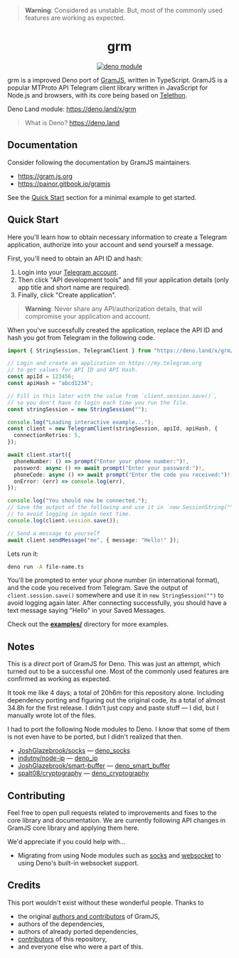 > **Warning**: Considered as unstable. But, most of the commonly used features
> are working as expected.

<div align="center">

# grm

[![deno module](https://shield.deno.dev/x/grm)](https://deno.land/x/grm)

</div>

grm is a improved Deno port of [GramJS](https://github.com/gram-js/gramjs),
written in TypeScript. GramJS is a popular MTProto API Telegram client library
written in JavaScript for Node.js and browsers, with its core being based on
[Telethon](https://github.com/LonamiWebs/Telethon).

Deno Land module: https://deno.land/x/grm

> What is Deno? https://deno.land

## Documentation

Consider following the documentation by GramJS maintainers.

- https://gram.js.org
- https://painor.gitbook.io/gramjs

See the [Quick Start](#quick-start) section for a minimal example to get
started.

## Quick Start

Here you'll learn how to obtain necessary information to create a Telegram
application, authorize into your account and send yourself a message.

First, you'll need to obtain an API ID and hash:

1. Login into your [Telegram account](https://my.telegram.org).
2. Then click "API development tools" and fill your application details (only
   app title and short name are required).
3. Finally, click "Create application".

> **Warning**: Never share any API/authorization details, that will compromise
> your application and account.

When you've successfully created the application, replace the API ID and hash
you got from Telegram in the following code.

```ts
import { StringSession, TelegramClient } from "https://deno.land/x/grm/mod.ts";

// Login and create an application on https://my.telegram.org
// to get values for API ID and API Hash.
const apiId = 123456;
const apiHash = "abcd1234";

// Fill in this later with the value from `client.session.save()`,
// so you don't have to login each time you run the file.
const stringSession = new StringSession("");

console.log("Loading interactive example...");
const client = new TelegramClient(stringSession, apiId, apiHash, {
  connectionRetries: 5,
});

await client.start({
  phoneNumber: () => prompt("Enter your phone number:")!,
  password: async () => await prompt("Enter your password:")!,
  phoneCode: async () => await prompt("Enter the code you received:")!,
  onError: (err) => console.log(err),
});

console.log("You should now be connected.");
// Save the output of the following and use it in `new SessionString("")`
// to avoid logging in again next time.
console.log(client.session.save());

// Send a message to yourself
await client.sendMessage("me", { message: "Hello!" });
```

Lets run it:

```bash
deno run -A file-name.ts
```

You'll be prompted to enter your phone number (in international format), and the
code you received from Telegram. Save the output of `client.session.save()`
somewhere and use it in `new StringSession("")` to avoid logging again later.
After connecting successfully, you should have a text message saying "Hello" in
your Saved Messages.

Check out the **[examples/](examples/)** directory for more examples.

## Notes

This is a _direct_ port of GramJS for Deno. This was just an attempt, which
turned out to be a successful one. Most of the commonly used features are
confirmed as working as expected.

It took me like 4 days; a total of 20h6m for this repository alone. Including
dependency porting and figuring out the original code, its a total of almost
34.8h for the first release. I didn't just copy and paste stuff — I did, but I
manually wrote lot of the files.

I had to port the following Node modules to Deno. I know that some of them is
not even have to be ported, but I didn't realized that then.

- [JoshGlazebrook/socks](https://github.com/JoshGlazebrook/socks) —
  [deno_socks](https://github.com/dcdunkan/deno_socks)
- [indutny/node-ip](https://github.com/indutny/node-ip) —
  [deno_ip](https://github.com/dcdunkan/deno_ip)
- [JoshGlazebrook/smart-buffer](https://github.com/JoshGlazebrook/smart-buffer)
  — [deno_smart_buffer](https://github.com/dcdunkan/deno_smart_buffer)
- [spalt08/cryptography](https://github.com/spalt08/cryptography) —
  [deno_cryptography](https://github.com/dcdunkan/deno_cryptography)

## Contributing

Feel free to open pull requests related to improvements and fixes to the core
library and documentation. We are currently following API changes in GramJS core
library and applying them here.

We'd appreciate if you could help with...

- Migrating from using Node modules such as
  [socks](https://github.com/JoshGlazebrook/socks) and
  [websocket](https://github.com/theturtle32/WebSocket-Node) to using Deno's
  built-in websocket support.

## Credits

This port wouldn't exist without these wonderful people. Thanks to

- the original
  [authors and contributors](https://github.com/gram-js/gramjs/graphs/contributors)
  of GramJS,
- authors of the dependencies,
- authors of already ported dependencies,
- [contributors](https://github.com/dcdunkan/deno_gramjs/graphs/contributors) of
  this repository,
- and everyone else who were a part of this.
